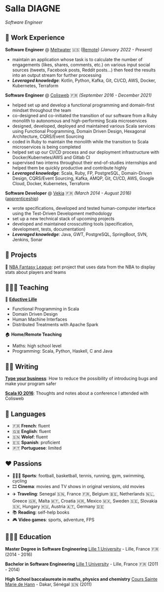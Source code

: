 # Salla DIAGNE

_Software Engineer_

## 💼 Work Experience

**Software Engineer** @ [Meltwater](https://www.meltwater.com/) 🇺🇸 (<u>Remote</u>) _(January 2022 - Present)_

- maintain an application whose task is to calculate the number of engagements (likes, shares, comments, etc.) on various input social sources (tweets, Facebook posts, Reddit posts...) then feed the results into an output stream for further processing
- **_Leveraged knowledge_**: Kotlin, Python, Kafka, Git, CI/CD, AWS, Docker, Kubernetes, Terraform

**Software Engineer** @ [Colisweb](https://www.colisweb.com/) 🇫🇷 _(September 2016 - December 2021)_

- helped set up and develop a functional programming and domain-first mindset throughout the team
- co-designed and co-initiated the transition of our software from a Ruby monolith to autonomous and high-performing Scala microservices
- designed, developed, deployed and maintained various Scala services using Functional Programming, Domain Driven Design, Hexagonal Architecture, CQRS/Event Sourcing
- coded in Ruby to maintain the monolith while the transition to Scala microservices is being completed
- helped set up our CI/CD process and our deployment infrastructure with Docker/Kubernetes/AWS and Gitlab CI
- supervised two interns throughout their end-of-studies internships and helped them be quickly productive and contribute highly
- **_Leveraged knowledge_**: Scala, Ruby, FP, PostgreSQL, Domain-Driven Design, CQRS/Event Sourcing, Kafka, AMQP, Git, CI/CD, AWS, Google Cloud, Docker, Kubernetes, Terraform

**Software Developer** @ [Vekia](https://www.vekia.fr/) 🇫🇷 _(March 2014 - August 2016)_ (<u>apprenticeship</u>)

- wrote specifications, developed and tested human-computer interface using the Test-Driven Development methodology
- set up a new technical stack of upcoming projects
- developed and maintained crosscutting tools (specification, development, tests, documentation)
- **_Leveraged knowledge_**: Java, GWT, PostgreSQL, SpringBoot, SVN, Jenkins, Sonar

## 🚧 Projects

🏀 [NBA Fantasy League](https://nbafl.herokuapp.com/): pet project that uses data from the NBA to display stats about players and teams 

## 👨🏾‍🏫 Teaching

🏫 **[Eductive Lille](https://euralille.eductive.fr/)**
- Functional Programming in Scala
- Domain Driven Design
- Human Machine Interfaces
- Distributed Treatments with Apache Spark

🏠 **Home/Remote Teaching**
- Maths: high school level
- Programming: Scala, Python, Haskell, C and Java

## ✍🏾 Writing

**[Type your business](https://medium.com/deliver-anticipate-shared-traffic-flows/type-your-business-6c39ddc84963)**: How to reduce the possibility of introducing bugs and make your program safer

**[Scala IO 2016](https://medium.com/deliver-anticipate-shared-traffic-flows/scala-io-2016-8b4ac9288b89)**: Thoughts and notes about a conference I attended with Colisweb



## 💬 Languages

- 🇫🇷 **French**: fluent
- 🇬🇧 **English**: fluent
- 🇸🇳 **Wolof**: fluent
- 🇪🇸 **Spanish**: proficient
- 🇵🇹 **Portuguese**: limited

## ❤️ Passions

- 🏃🏾‍♂️ **Sports**: football, basketball, tennis, running, gym, swimming, cycling
- 🎞️ **Cinema**: movies and TV shows in original versions, old movies
- ✈️ **Traveling**: Senegal 🇸🇳, France 🇫🇷, Belgium 🇧🇪, Netherlands 🇳🇱, Greece 🇬🇷, Malta 🇲🇹, Croatia 🇭🇷, Mexico 🇲🇽, Sweden 🇸🇪, Slovakia 🇸🇰, Hungary 🇭🇺, Austria 🇦🇹, Germany 🇩🇪
- 📚 **Reading**: self-help books
- 🎮 **Video games**: sports, adventure, FPS

## 👨🏾‍🎓 Education

**Master Degree in Software Engineering**
[Lille 1 University](https://www.univ-lille.fr/) - Lille, France 🇫🇷 (2014 - 2016)

**Bachelor in Software Engineering**
[Lille 1 University](https://www.univ-lille.fr/) - Lille, France 🇫🇷 (2011 - 2014)

**High School baccalaureate in maths, physics and chemistry**
[Cours Sainte Marie de Hann](https://www.mariste.sn/) - Dakar, Sénégal 🇸🇳 (2011)

